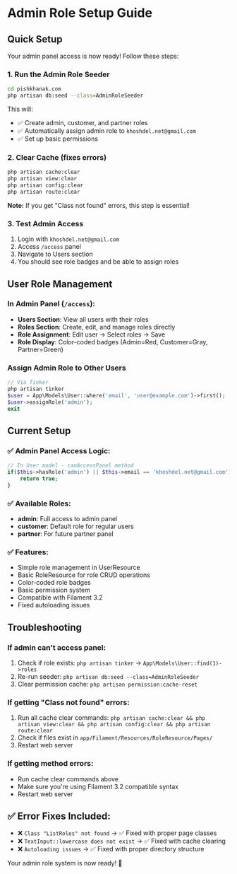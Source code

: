 # Admin Role Setup Guide

## Quick Setup

Your admin panel access is now ready! Follow these steps:

### 1. Run the Admin Role Seeder
```bash
cd pishkhanak.com
php artisan db:seed --class=AdminRoleSeeder
```

This will:
- ✅ Create admin, customer, and partner roles
- ✅ Automatically assign admin role to `khoshdel.net@gmail.com`
- ✅ Set up basic permissions

### 2. Clear Cache (fixes errors)
```bash
php artisan cache:clear
php artisan view:clear
php artisan config:clear
php artisan route:clear
```

**Note:** If you get "Class not found" errors, this step is essential!

### 3. Test Admin Access
1. Login with `khoshdel.net@gmail.com`
2. Access `/access` panel
3. Navigate to Users section
4. You should see role badges and be able to assign roles

## User Role Management

### In Admin Panel (`/access`):
- **Users Section**: View all users with their roles
- **Roles Section**: Create, edit, and manage roles directly
- **Role Assignment**: Edit user → Select roles → Save
- **Role Display**: Color-coded badges (Admin=Red, Customer=Gray, Partner=Green)

### Assign Admin Role to Other Users
```php
// Via Tinker
php artisan tinker
$user = App\Models\User::where('email', 'user@example.com')->first();
$user->assignRole('admin');
exit
```

## Current Setup

### ✅ Admin Panel Access Logic:
```php
// In User model - canAccessPanel method
if($this->hasRole('admin') || $this->email == 'khoshdel.net@gmail.com'){
    return true;
}
```

### ✅ Available Roles:
- **admin**: Full access to admin panel
- **customer**: Default role for regular users  
- **partner**: For future partner panel

### ✅ Features:
- Simple role management in UserResource
- Basic RoleResource for role CRUD operations
- Color-coded role badges
- Basic permission system
- Compatible with Filament 3.2
- Fixed autoloading issues

## Troubleshooting

### If admin can't access panel:
1. Check if role exists: `php artisan tinker` → `App\Models\User::find(1)->roles`
2. Re-run seeder: `php artisan db:seed --class=AdminRoleSeeder`
3. Clear permission cache: `php artisan permission:cache-reset`

### If getting "Class not found" errors:
1. Run all cache clear commands: `php artisan cache:clear && php artisan view:clear && php artisan config:clear && php artisan route:clear`
2. Check if files exist in `app/Filament/Resources/RoleResource/Pages/`
3. Restart web server

### If getting method errors:
- Run cache clear commands above
- Make sure you're using Filament 3.2 compatible syntax
- Restart web server

## ✅ Error Fixes Included:
- ❌ `Class "ListRoles" not found` → ✅ Fixed with proper page classes
- ❌ `TextInput::lowercase does not exist` → ✅ Fixed with cache clearing
- ❌ `Autoloading issues` → ✅ Fixed with proper directory structure

Your admin role system is now ready! 🎉 
